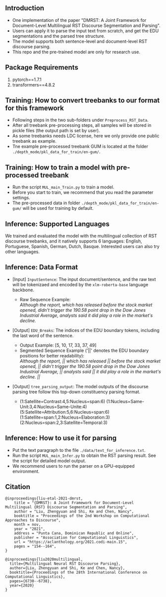 ## Introduction
* One implementation of the paper "DMRST: A Joint Framework for Document-Level Multilingual RST Discourse Segmentation and Parsing". <br>
* Users can apply it to parse the input text from scratch, and get the EDU segmentations and the parsed tree structure. <br>
* The model supports both sentence-level and document-level RST discourse parsing. <br>
* This repo and the pre-trained model are only for research use. <br>

## Package Requirements
1. pytorch==1.7.1
2. transformers==4.8.2

## Training: How to convert treebanks to our format for this framework
* Following steps in the two sub-folders under `Preprocess_RST_Data`.
* After all treebank pre-processing steps, all samples will be stored in pickle files (the output path is set by user).
* As some treebanks needs LDC license, here we only provide one public treebank as example.
* Tne example pre-processed treebank GUM is located at the folder `./depth_mode/pkl_data_for_train/en-gum/`.

## Training: How to train a model with pre-processed treebank
* Run the script `MUL_main_Train.py` to train a model.
* Before you start to train, we recommend that you read the parameter settings. 
* The pre-processed data in folder `./depth_mode/pkl_data_for_train/en-gum/` will be used for training by default.

## Inference: Supported Languages
We trained and evaluated the model with the multilingual collection of RST discourse treebanks, and it natively supports 6 languages: English, Portuguese, Spanish, German, Dutch, Basque. Interested users can also try other languages.

## Inference: Data Format
* [Input] `InputSentence`: The input document/sentence, and the raw text will be tokenizaed and encoded by the `xlm-roberta-base` language backbone. <br>
    * Raw Sequence Example: <br>
    *Although the report, which has released before the stock market opened, didn't trigger the 190.58 point drop in the Dow Jones Industrial Average, analysts said it did play a role in the market's decline.* <br>

* [Output] `EDU_Breaks`: The indices of the EDU boundary tokens, including the last word of the sentence. <br>
    * Output Example: [5, 10, 17, 33, 37, 49] <br>
    * Segmented Sequence Example ('||' denotes the EDU boundary positions for better readability):  <br>
    *Although the report, || which has released || before the stock market opened, || didn't trigger the 190.58 point drop in the Dow Jones Industrial Average, || analysts said || it did play a role in the market's decline. ||* <br>

* [Output] `tree_parsing_output`: The model outputs of the discourse parsing tree follow this top-down constituency parsing format. <br>
   * (1:Satellite=Contrast:4,5:Nucleus=span:6) (1:Nucleus=Same-Unit:3,4:Nucleus=Same-Unite:4) (5:Satellite=Attribution:5,6:Nucleus=span:6) (1:Satellite=span:1,2:Nucleus=Elaboration:3) (2:Nucleus=span:2,3:Satellite=Temporal:3) <br>

## Inference: How to use it for parsing
* Put the text paragraph to the file `./data/text_for_inference.txt`. <br>
* Run the script `MUL_main_Infer.py` to obtain the RST parsing result. See the script for detailed model output. <br>
* We recommend users to run the parser on a GPU-equipped environment. <br>

## Citation
```
@inproceedings{liu-etal-2021-dmrst,
    title = "{DMRST}: A Joint Framework for Document-Level Multilingual {RST} Discourse Segmentation and Parsing",
    author = "Liu, Zhengyuan and Shi, Ke and Chen, Nancy",
    booktitle = "Proceedings of the 2nd Workshop on Computational Approaches to Discourse",
    month = nov,
    year = "2021",
    address = "Punta Cana, Dominican Republic and Online",
    publisher = "Association for Computational Linguistics",
    url = "https://aclanthology.org/2021.codi-main.15",
    pages = "154--164",
}
```
```
@inproceedings{liu2020multilingual,
  title={Multilingual Neural RST Discourse Parsing},
  author={Liu, Zhengyuan and Shi, Ke and Chen, Nancy},
  booktitle={Proceedings of the 28th International Conference on Computational Linguistics},
  pages={6730--6738},
  year={2020}
}
```

